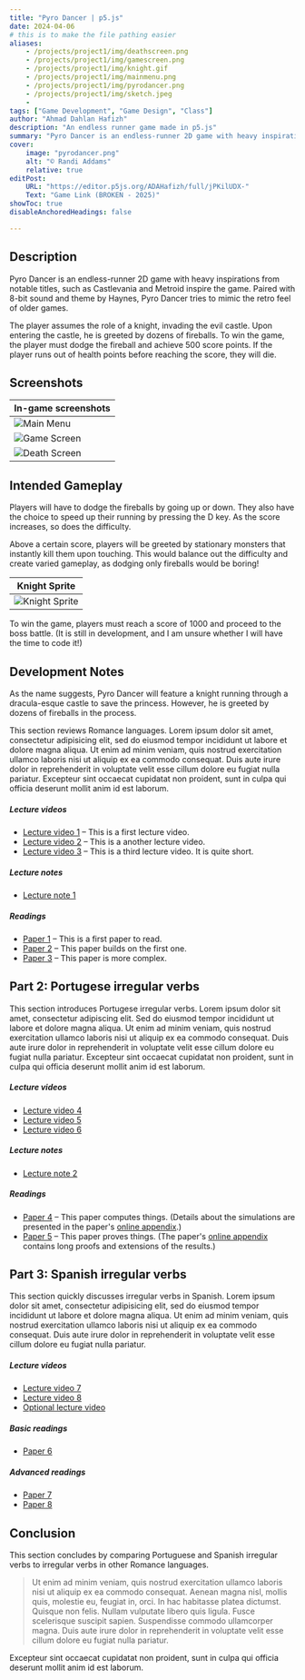 ```yaml
---
title: "Pyro Dancer | p5.js"
date: 2024-04-06
# this is to make the file pathing easier 
aliases: 
    - /projects/project1/img/deathscreen.png
    - /projects/project1/img/gamescreen.png
    - /projects/project1/img/knight.gif
    - /projects/project1/img/mainmenu.png
    - /projects/project1/img/pyrodancer.png
    - /projects/project1/img/sketch.jpeg
    - 
tags: ["Game Development", "Game Design", "Class"]
author: "Ahmad Dahlan Hafizh"
description: "An endless runner game made in p5.js" 
summary: "Pyro Dancer is an endless-runner 2D game with heavy inspirations from notable titles, such as Castlevania and Metroid series." 
cover:
    image: "pyrodancer.png"
    alt: "© Randi Addams"
    relative: true
editPost:
    URL: "https://editor.p5js.org/ADAHafizh/full/jPKilUDX-"
    Text: "Game Link (BROKEN - 2025)"
showToc: true
disableAnchoredHeadings: false

---
```


## Description 

Pyro Dancer is an endless-runner 2D game with heavy inspirations from notable titles, such as Castlevania and Metroid inspire the game. Paired with 8-bit sound and theme by Haynes, Pyro Dancer tries to mimic the retro feel of older games.

The player assumes the role of a knight, invading the evil castle. Upon entering the castle, he is greeted by dozens of fireballs. To win the game, the player must dodge the fireball and achieve 500 score points. If the player runs out of health points before reaching the score, they will die.

## Screenshots 

| In-game screenshots                  |
| ------------------------------------ |
| ![Main Menu](img/mainmenu.png)       |        
| ![Game Screen](img/gamescreen.png)   |
| ![Death Screen](img/deathscreen.png) |

## Intended Gameplay

Players will have to dodge the fireballs by going up or down. They also have the choice to speed up their running by pressing the D key. As the score increases, so does the difficulty.

Above a certain score, players will be greeted by stationary monsters that instantly kill them upon touching. This would balance out the difficulty and create varied gameplay, as dodging only fireballs would be boring!

| Knight Sprite                    |
| -------------------------------- |
| ![Knight Sprite](img/knight.gif) |

To win the game, players must reach a score of 1000 and proceed to the boss battle. (It is still in development, and I am unsure whether I will have the time to code it!)

## Development Notes

As the name suggests, Pyro Dancer will feature a knight running through a dracula-esque castle to save the princess. However, he is greeted by dozens of fireballs in the process.



This section reviews Romance languages. Lorem ipsum dolor sit amet, consectetur adipisicing elit, sed do eiusmod tempor incididunt ut labore et dolore magna aliqua. Ut enim ad minim veniam, quis nostrud exercitation ullamco laboris nisi ut aliquip ex ea commodo consequat. Duis aute irure dolor in reprehenderit in voluptate velit esse
cillum dolore eu fugiat nulla pariatur. Excepteur sint occaecat cupidatat non
proident, sunt in culpa qui officia deserunt mollit anim id est laborum.

##### Lecture videos

+ [Lecture video 1](https://youtu.be/3MZeJED2yns) – This is a first lecture video.
+ [Lecture video 2](https://youtu.be/8ihJsf-AXdA) – This is a another lecture video.
+ [Lecture video 3](https://youtu.be/79MSNfp1rw0) – This is a third lecture video. It is quite short.

##### Lecture notes

+ [Lecture note 1](lecture1.pdf)

##### Readings

+ [Paper 1](https://pascalmichaillat.org/1.pdf) – This is a first paper to read.
+ [Paper 2](https://pascalmichaillat.org/2.pdf) – This paper builds on the first one.
+ [Paper 3](https://pascalmichaillat.org/4.pdf) – This paper is more complex.

## Part 2: Portugese irregular verbs

This section introduces Portugese irregular verbs. Lorem ipsum dolor sit amet, consectetur adipiscing elit. Sed do eiusmod tempor incididunt ut labore et dolore magna aliqua. Ut enim ad minim veniam, quis nostrud exercitation ullamco laboris nisi ut aliquip ex ea commodo consequat. Duis aute irure dolor in reprehenderit in voluptate velit esse cillum dolore eu fugiat nulla pariatur. Excepteur sint occaecat cupidatat non proident, sunt in culpa qui officia deserunt mollit anim id est laborum.

##### Lecture videos

+ [Lecture video 4](https://youtu.be/IZI0_WwIyb8)
+ [Lecture video 5](https://youtu.be/Qz7CCB1-gu8)
+ [Lecture video 6](https://youtu.be/79MSNfp1rw0)

##### Lecture notes

+ [Lecture note 2](lecture2.pdf)

##### Readings

+ [Paper 4](https://pascalmichaillat.org/5.pdf) – This paper computes things. (Details about the simulations are presented in the paper's [online appendix](https://pascalmichaillat.org/5a.pdf).)
+ [Paper 5](https://pascalmichaillat.org/3.pdf) – This paper proves things. (The paper's [online appendix](https://pascalmichaillat.org/3a.pdf) contains long proofs and extensions of the results.)


## Part 3: Spanish irregular verbs

This section quickly discusses irregular verbs in Spanish. Lorem ipsum dolor sit amet, consectetur adipisicing elit, sed do eiusmod tempor incididunt ut labore et dolore magna aliqua. Ut enim ad minim veniam, quis nostrud exercitation ullamco laboris nisi ut aliquip ex ea commodo consequat. Duis aute irure dolor in reprehenderit in voluptate velit esse cillum dolore eu fugiat nulla pariatur. 

##### Lecture videos

+ [Lecture video 7](https://youtu.be/pIS8-mXG1oY)
+ [Lecture video 8](https://youtu.be/FUaeNM8_fxs)
+ [Optional lecture video](https://youtu.be/xjHVrx7jfdY)

##### Basic readings

+ [Paper 6](https://pascalmichaillat.org/10.pdf)

##### Advanced readings

+ [Paper 7](https://pascalmichaillat.org/11.pdf)
+ [Paper 8](https://pascalmichaillat.org/12.pdf)

## Conclusion

This section concludes by comparing Portuguese and Spanish irregular verbs to irregular verbs in other Romance languages. 

> Ut enim ad minim veniam, quis nostrud exercitation ullamco laboris nisi ut aliquip ex ea commodo consequat. Aenean magna nisl, mollis quis, molestie eu, feugiat in, orci. In hac habitasse platea dictumst. Quisque non felis. Nullam vulputate libero quis ligula. Fusce scelerisque suscipit sapien. Suspendisse commodo ullamcorper magna. 
> Duis aute irure dolor in reprehenderit in voluptate velit esse cillum dolore eu fugiat nulla pariatur. 

Excepteur sint occaecat cupidatat non proident, sunt in culpa qui officia deserunt mollit anim id est laborum.

